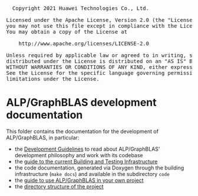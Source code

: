 
<pre>
  Copyright 2021 Huawei Technologies Co., Ltd.

Licensed under the Apache License, Version 2.0 (the "License");
you may not use this file except in compliance with the License.
You may obtain a copy of the License at

    http://www.apache.org/licenses/LICENSE-2.0

Unless required by applicable law or agreed to in writing, software
distributed under the License is distributed on an "AS IS" BASIS,
WITHOUT WARRANTIES OR CONDITIONS OF ANY KIND, either express or implied.
See the License for the specific language governing permissions and
limitations under the License.
</pre>

# ALP/GraphBLAS development documentation

 This folder contains the documentation for the development of ALP/GraphBLAS, in
 particular:

* the [Development Guidelines](Development.md) to read about ALP/GraphBLAS'
development philosophy and work with its codebase
* the
[guide to the current Building and Testing Infrastructure](Build_and_test_infra.md)
* the code documentation, generated via Doxygen through the building
infrastructure (`make docs`) and available in the subdirectory `code`
* the
[guide to use ALP/GraphBLAS in your own project](Use_ALPGraphBLAS_in_your_own_project.md)
* the [directory structure of the project](Directory_structure.md)
